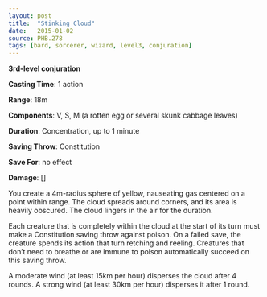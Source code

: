```yaml
---
layout: post
title:  "Stinking Cloud"
date:   2015-01-02
source: PHB.278
tags: [bard, sorcerer, wizard, level3, conjuration]
---
```


**3rd-level conjuration**

**Casting Time**: 1 action

**Range**: 18m

**Components**: V, S, M (a rotten egg or several skunk cabbage leaves)

**Duration**: Concentration, up to 1 minute

**Saving Throw**: Constitution

**Save For**: no effect

**Damage**: []

You create a 4m-radius sphere of yellow, nauseating gas centered on a point within range. The cloud spreads around corners, and its area is heavily obscured. The cloud lingers in the air for the duration.

Each creature that is completely within the cloud at the start of its turn must make a Constitution saving throw against poison. On a failed save, the creature spends its action that turn retching and reeling. Creatures that don’t need to breathe or are immune to poison automatically succeed on this saving throw.

A moderate wind (at least 15km per hour) disperses the cloud after 4 rounds. A strong wind (at least 30km per hour) disperses it after 1 round.
